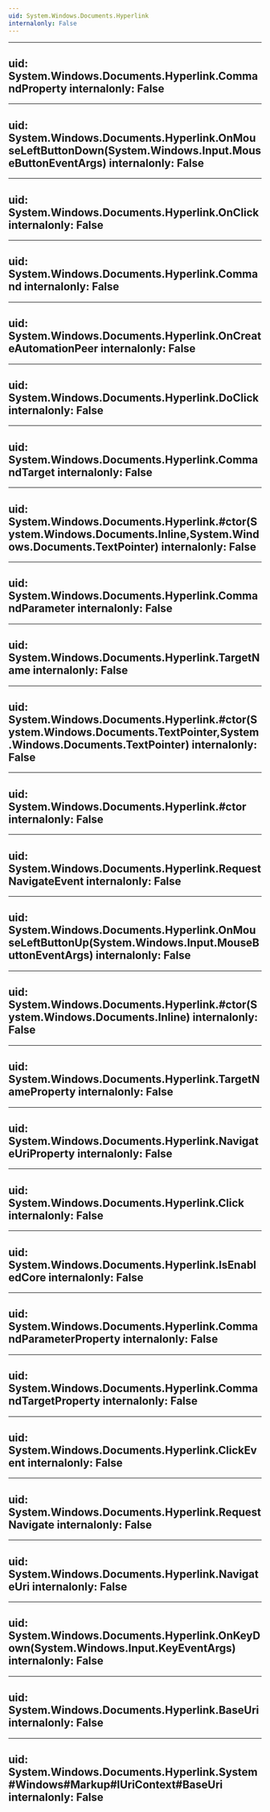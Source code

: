 ```yaml
---
uid: System.Windows.Documents.Hyperlink
internalonly: False
---
```


---
uid: System.Windows.Documents.Hyperlink.CommandProperty
internalonly: False
---

---
uid: System.Windows.Documents.Hyperlink.OnMouseLeftButtonDown(System.Windows.Input.MouseButtonEventArgs)
internalonly: False
---

---
uid: System.Windows.Documents.Hyperlink.OnClick
internalonly: False
---

---
uid: System.Windows.Documents.Hyperlink.Command
internalonly: False
---

---
uid: System.Windows.Documents.Hyperlink.OnCreateAutomationPeer
internalonly: False
---

---
uid: System.Windows.Documents.Hyperlink.DoClick
internalonly: False
---

---
uid: System.Windows.Documents.Hyperlink.CommandTarget
internalonly: False
---

---
uid: System.Windows.Documents.Hyperlink.#ctor(System.Windows.Documents.Inline,System.Windows.Documents.TextPointer)
internalonly: False
---

---
uid: System.Windows.Documents.Hyperlink.CommandParameter
internalonly: False
---

---
uid: System.Windows.Documents.Hyperlink.TargetName
internalonly: False
---

---
uid: System.Windows.Documents.Hyperlink.#ctor(System.Windows.Documents.TextPointer,System.Windows.Documents.TextPointer)
internalonly: False
---

---
uid: System.Windows.Documents.Hyperlink.#ctor
internalonly: False
---

---
uid: System.Windows.Documents.Hyperlink.RequestNavigateEvent
internalonly: False
---

---
uid: System.Windows.Documents.Hyperlink.OnMouseLeftButtonUp(System.Windows.Input.MouseButtonEventArgs)
internalonly: False
---

---
uid: System.Windows.Documents.Hyperlink.#ctor(System.Windows.Documents.Inline)
internalonly: False
---

---
uid: System.Windows.Documents.Hyperlink.TargetNameProperty
internalonly: False
---

---
uid: System.Windows.Documents.Hyperlink.NavigateUriProperty
internalonly: False
---

---
uid: System.Windows.Documents.Hyperlink.Click
internalonly: False
---

---
uid: System.Windows.Documents.Hyperlink.IsEnabledCore
internalonly: False
---

---
uid: System.Windows.Documents.Hyperlink.CommandParameterProperty
internalonly: False
---

---
uid: System.Windows.Documents.Hyperlink.CommandTargetProperty
internalonly: False
---

---
uid: System.Windows.Documents.Hyperlink.ClickEvent
internalonly: False
---

---
uid: System.Windows.Documents.Hyperlink.RequestNavigate
internalonly: False
---

---
uid: System.Windows.Documents.Hyperlink.NavigateUri
internalonly: False
---

---
uid: System.Windows.Documents.Hyperlink.OnKeyDown(System.Windows.Input.KeyEventArgs)
internalonly: False
---

---
uid: System.Windows.Documents.Hyperlink.BaseUri
internalonly: False
---

---
uid: System.Windows.Documents.Hyperlink.System#Windows#Markup#IUriContext#BaseUri
internalonly: False
---
